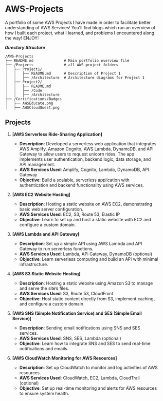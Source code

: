 # AWS-Projects
A portfolio of some AWS Projects I have made in order to facilitate better understanding of AWS Services! You'll find blogs which run an overview of how I built each project, what I learned, and problems I encountered along the way! ENJOY!

***Directory Structure***
```
/AWS-Projects
├── README.md              # Main portfolio overview file
├── /Projects              # all AWS project folders
│   ├── Project1/          
│   │   ├── README.md      # Description of Project 1
│   │   ├── /Architecture  # Architecture diagrams for Project 1
│   ├── Project2/          
│   │   ├── README.md      
│   │   ├── /Code          
│   │   ├── /Architecture  
├── /Certifications/Badges        
│   ├── AWSEducate.png
│   ├── AWSCloudQuest.png
```

## Projects

1. **[AWS Serverless Ride-Sharing Application]**
   - **Description**: Developed a serverless web application that integrates AWS Amplify, Amazon Cognito, AWS Lambda, DynamoDB, and API Gateway to allow users to request unicorn rides. The app implements user authentication, backend logic, data storage, and API management.
   - **AWS Services Used**: Amplify, Cognito, Lambda, DynamoDB, API Gateway
   - **Objective**: Build a scalable, serverless application with authentication and backend functionality using AWS services.

2. **[AWS EC2 Website Hosting]**
   - **Description**: Hosting a static website on AWS EC2, demonstrating basic web server configuration.
   - **AWS Services Used**: EC2, S3, Route 53, Elastic IP
   - **Objective**: Learn to set up and host a static website with EC2 and configure a custom domain.

3. **[AWS Lambda and API Gateway]**
   - **Description**: Set up a simple API using AWS Lambda and API Gateway to run serverless functions.
   - **AWS Services Used**: Lambda, API Gateway, DynamoDB (optional)
   - **Objective**: Learn serverless computing and build an API with minimal infrastructure.

4. **[AWS S3 Static Website Hosting]**
   - **Description**: Hosting a static website using Amazon S3 to manage and serve the site’s files.
   - **AWS Services Used**: S3, Route 53, CloudFront
   - **Objective**: Host static content directly from S3, implement caching, and configure a custom domain.

5. **[AWS SNS (Simple Notification Service) and SES (Simple Email Service)]**
   - **Description**: Sending email notifications using SNS and SES services.
   - **AWS Services Used**: SNS, SES, Lambda (optional)
   - **Objective**: Learn how to integrate SNS and SES to send real-time notifications and emails.

6. **[AWS CloudWatch Monitoring for AWS Resources]**
   - **Description**: Set up CloudWatch to monitor and log activities of AWS resources.
   - **AWS Services Used**: CloudWatch, EC2, Lambda, CloudTrail (optional)
   - **Objective**: Set up real-time monitoring and alerts for AWS resources to ensure system health.

